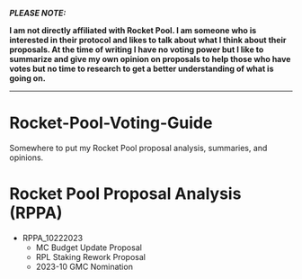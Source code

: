 ***PLEASE NOTE:***

**I am not directly affiliated with Rocket Pool. I am someone who is interested in their protocol and likes to talk about what I think about their proposals. At the time of writing I have no voting power but I like to summarize and give my own opinion on proposals to help those who have votes but no time to research to get a better understanding of what is going on.**

---

# Rocket-Pool-Voting-Guide
Somewhere to put my Rocket Pool proposal analysis, summaries, and opinions.


# Rocket Pool Proposal Analysis (RPPA)
- RPPA_10222023
  - MC Budget Update Proposal
  - RPL Staking Rework Proposal
  - 2023-10 GMC Nomination
